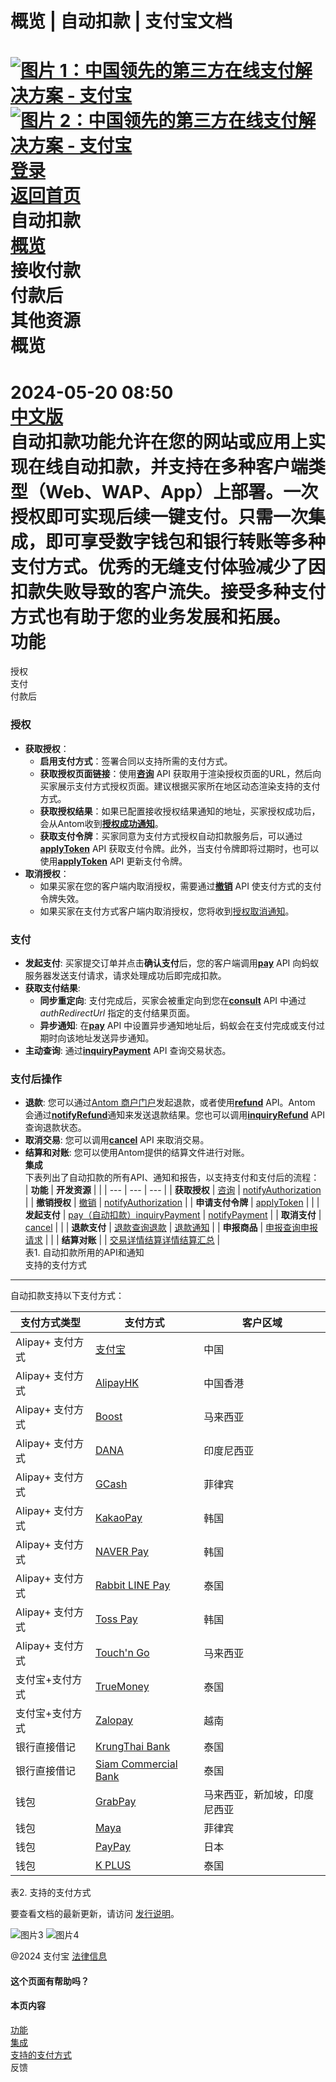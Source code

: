 概览 | 自动扣款 | 支付宝文档
===============  
[![图片 1：中国领先的第三方在线支付解决方案 - 支付宝](https://ac.alipay.com/storage/2024/3/26/d66c43c0-440d-4c97-9976-f2028a2c8c5e.svg)![图片 2：中国领先的第三方在线支付解决方案 - 支付宝](https://ac.alipay.com/storage/2024/3/26/a48bd336-aea0-4f16-bf83-616eacbb4434.svg)](/docs/)  
[登录](https://global.alipay.com/ilogin/account_login.htm?goto=https%3A%2F%2Fglobal.alipay.com%2Fdocs%2Fac%2Fautodebit_en%2Foverview)  
[返回首页](../../)  
自动扣款  
[概览](/docs/ac/autodebit_en/overview)  
接收付款  
付款后  
其他资源  
概览
========  
2024-05-20 08:50  
[中文版](https://global.alipay.com/docs/ac/autodebit_cn/overview)  
自动扣款功能允许在您的网站或应用上实现在线自动扣款，并支持在多种客户端类型（Web、WAP、App）上部署。一次授权即可实现后续一键支付。只需一次集成，即可享受数字钱包和银行转账等多种支付方式。优秀的无缝支付体验减少了因扣款失败导致的客户流失。接受多种支付方式也有助于您的业务发展和拓展。  
功能
============  
授权  
支付  
付款后
### 授权  
*   **获取授权**：  
    *   **启用支付方式**：签署合同以支持所需的支付方式。
    *   **获取授权页面链接**：使用[**咨询**](https://global.alipay.com/docs/ac/ams/authconsult) API 获取用于渲染授权页面的URL，然后向买家展示支付方式授权页面。建议根据买家所在地区动态渲染支持的支付方式。
    *   **获取授权结果**：如果已配置接收授权结果通知的地址，买家授权成功后，会从Antom收到[**授权成功通知**](https://global.alipay.com/docs/ac/ams/notifyauth)。
    *   **获取支付令牌**：买家同意为支付方式授权自动扣款服务后，可以通过[**applyToken**](https://global.alipay.com/docs/ac/ams/accesstokenapp) API 获取支付令牌。此外，当支付令牌即将过期时，也可以使用[**applyToken**](https://global.alipay.com/docs/ac/ams/accesstokenapp) API 更新支付令牌。
*   **取消授权**：  
    *   如果买家在您的客户端内取消授权，需要通过[**撤销**](https://global.alipay.com/docs/ac/ams/authrevocation) API 使支付方式的支付令牌失效。
    *   如果买家在支付方式客户端内取消授权，您将收到[授权取消通知](https://global.alipay.com/docs/ac/ams/notifyauth)。
### 支付
*   **发起支付**: 买家提交订单并点击**确认支付**后，您的客户端调用[**pay**](https://global.alipay.com/docs/ac/ams/payment_agreement) API 向蚂蚁服务器发送支付请求，请求处理成功后即完成扣款。
*   **获取支付结果**:
    *   **同步重定向**: 支付完成后，买家会被重定向到您在[**consult**](https://global.alipay.com/docs/ac/ams/authconsult) API 中通过 _authRedirectUrl_ 指定的支付结果页面。
    *   **异步通知**: 在[**pay**](https://global.alipay.com/docs/ac/ams/payment_agreement) API 中设置异步通知地址后，蚂蚁会在支付完成或支付过期时向该地址发送异步通知。
*   **主动查询**: 通过[**inquiryPayment**](https://global.alipay.com/docs/ac/ams/paymentri_online) API 查询交易状态。
### 支付后操作  
*   **退款**: 您可以通过[Antom 商户门户](https://global.alipay.com/docs/ac/cashier_payment_cn/refund#Ote0I)发起退款，或者使用[**refund**](https://global.alipay.com/docs/ac/ams/refund_online) API。Antom 会通过[**notifyRefund**](https://global.alipay.com/docs/ac/ams/notify_refund)通知来发送退款结果。您也可以调用[**inquiryRefund**](https://global.alipay.com/docs/ac/ams/ir_online) API 查询退款状态。
*   **取消交易**: 您可以调用[**cancel**](https://global.alipay.com/docs/ac/ams/paymentc_online) API 来取消交易。
*   **结算和对账**: 您可以使用Antom提供的结算文件进行对账。  
**集成**  
下表列出了自动扣款的所有API、通知和报告，以支持支付和支付后的流程：  
| **功能** | **开发资源** | |
| --- | --- | --- |
| **获取授权** | [咨询](https://global.alipay.com/docs/ac/ams/authconsult) | [notifyAuthorization](https://global.alipay.com/docs/ac/ams/notifyauth) |
| **撤销授权** | [撤销](https://global.alipay.com/docs/ac/ams/authrevocation) | [notifyAuthorization](https://global.alipay.com/docs/ac/ams/notifyauth) |
| **申请支付令牌** | [applyToken](https://global.alipay.com/docs/ac/ams/accesstokenapp) |  |
| **发起支付** | [pay（自动扣款）](https://global.alipay.com/docs/ac/ams/payment_agreement)[inquiryPayment](https://global.alipay.com/docs/ac/ams/paymentri_online) | [notifyPayment](https://global.alipay.com/docs/ac/ams/paymentrn_online) |
| **取消支付** | [cancel](https://global.alipay.com/docs/ac/ams/paymentc_online) |  |
| **退款支付** | [退款](https://global.alipay.com/docs/ac/ams/refund_online)[查询退款](https://global.alipay.com/docs/ac/ams/ir_online) | [退款通知](https://global.alipay.com/docs/ac/ams/notify_refund) |
| **申报商品** | [申报](https://global.alipay.com/docs/ac/ams/declare)[查询申报请求](https://global.alipay.com/docs/ac/ams/inquirydeclare) |  |
| **结算对账** |  | [交易详情](https://global.alipay.com/docs/ac/reconcile/transaction_details)[结算详情](https://global.alipay.com/docs/ac/reconcile/settlement_details)[结算汇总](https://global.alipay.com/docs/ac/reconcile/settlement_summary) |  
表1. 自动扣款所用的API和通知  
支持的支付方式
----------------

  
自动扣款支持以下支付方式：

| **支付方式类型** | **支付方式** | **客户区域** |
| --- | --- | --- |
| Alipay+ 支付方式 | [支付宝](https://global.alipay.com/docs/ac/antomad/alipay) | 中国 |
| Alipay+ 支付方式 | [AlipayHK](https://global.alipay.com/docs/ac/antomad/alipayhk) | 中国香港 |
| Alipay+ 支付方式 | [Boost](https://global.alipay.com/docs/ac/antomad/boost) | 马来西亚 |
| Alipay+ 支付方式 | [DANA](https://global.alipay.com/docs/ac/antomad/dana) | 印度尼西亚 |
| Alipay+ 支付方式 | [GCash](https://global.alipay.com/docs/ac/antomad/gcash) | 菲律宾 |
| Alipay+ 支付方式 | [KakaoPay](https://global.alipay.com/docs/ac/antomad/kakaopay) | 韩国 |
| Alipay+ 支付方式 | [NAVER Pay](https://global.alipay.com/docs/ac/antomad/naverpay) | 韩国 |
| Alipay+ 支付方式 | [Rabbit LINE Pay](https://global.alipay.com/docs/ac/antomad/rabbitlinepay) | 泰国 |
| Alipay+ 支付方式 | [Toss Pay](https://global.alipay.com/docs/ac/antomad/toss_pay_autodebit) | 韩国 |
| Alipay+ 支付方式 | [Touch'n Go](https://global.alipay.com/docs/ac/antomad/touchngo) | 马来西亚 |
| 支付宝+支付方式 | [TrueMoney](https://global.alipay.com/docs/ac/antomad/truemoney) | 泰国 |
| 支付宝+支付方式 | [Zalopay](https://global.alipay.com/docs/ac/antomad/zalopay) | 越南 |
| 银行直接借记 | [KrungThai Bank](https://global.alipay.com/docs/ac/antomad/ktb) | 泰国 |
| 银行直接借记 | [Siam Commercial Bank](https://global.alipay.com/docs/ac/antomad/scb) | 泰国 |
| 钱包 | [GrabPay](https://global.alipay.com/docs/ac/antomad/grabpay) | 马来西亚，新加坡，印度尼西亚 |
| 钱包 | [Maya](https://global.alipay.com/docs/ac/antomad/maya) | 菲律宾 |
| 钱包 | [PayPay](https://global.alipay.com/docs/ac/antomad/paypay) | 日本 |
| 钱包 | [K PLUS](https://global.alipay.com/docs/ac/antomad/kplus) | 泰国 |

表2. 支持的支付方式

要查看文档的最新更新，请访问 [发行说明](https://global.alipay.com/docs/releasenotes)。

![图片3](https://ac.alipay.com/storage/2021/5/20/19b2c126-9442-4f16-8f20-e539b1db482a.png) ![图片4](https://ac.alipay.com/storage/2021/5/20/e9f3f154-dbf0-455f-89f0-b3d4e0c14481.png)

@2024 支付宝 [法律信息](https://global.alipay.com/docs/ac/platform/membership)

#### 这个页面有帮助吗？

#### 本页内容

[功能](#uugdl "功能")  
[集成](#KrAZU "集成")  
[支持的支付方式](#xtvNz "支持的支付方式")  
反馈